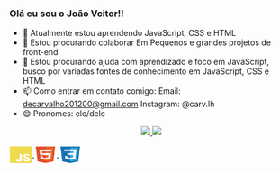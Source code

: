 ### Olá eu sou o João Vcitor!!

- 🌱 Atualmente estou aprendendo JavaScript, CSS e HTML
- 👯 Estou procurando colaborar Em Pequenos e grandes projetos de front-end
- 🤔 Estou procurando ajuda com aprendizado e foco em JavaScript, busco por variadas fontes de conhecimento em JavaScript, CSS e HTML
- 📫 Como entrar em contato comigo:  Email: decarvalho201200@gmail.com  Instagram: @carv.lh
- 😄 Pronomes: ele/dele

<div align="center">
  <a href="https://github.com/joa-o ">
  <img height="150em" src="https://github-readme-stats.vercel.app/api?username=joa-o&show_icons=true&theme=cobalt&include_all_commits=true&count_private=true"/>
  <img height="150em" src="https://github-readme-stats.vercel.app/api/top-langs/?username=joa-o&layout=compact&langs_count=7&theme=cobalt"/>
</div>
  

<div style="display: inline_block"><br>
  <img align="center" alt="Joao-Js" height="30" width="40" src="https://raw.githubusercontent.com/devicons/devicon/master/icons/javascript/javascript-plain.svg">
  <img align="center" alt="Joao-HTML" height="30" width="40" src="https://raw.githubusercontent.com/devicons/devicon/master/icons/html5/html5-original.svg">
  <img align="center" alt="Joao-CSS" height="30" width="40" src="https://raw.githubusercontent.com/devicons/devicon/master/icons/css3/css3-original.svg"> 
</div>

  ##
